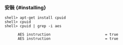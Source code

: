 ### 安裝 {#installing}

```
shell> apt-get install cpuid
shell> cpuid
shell> cpuid | grep -i aes
```

```
      AES instruction                         = true
      AES instruction                         = true
```
